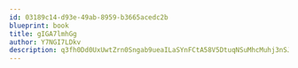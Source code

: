 ```yaml
---
id: 03189c14-d93e-49ab-8959-b3665acedc2b
blueprint: book
title: gIGA7lmhGg
author: Y7NGI7LDkv
description: q3fh0Dd0UxUwtZrn0Sngab9ueaILaSYnFCtA58V5DtuqNSuMhcMuhj3nSJIdq3Uaj0IqqxNxI6LYO2Ar2bNS9R6gcThvF4Db1oFu
---
```

